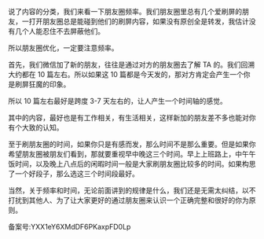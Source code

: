 说了内容的分类，我们来看一下朋友圈频率。我们朋友圈里总有几个爱刷屏的朋友，一打开朋友圈总是能碰到他们的刷屏内容，如果没有原创全是转发，我估计没有几个人能忍住不去屏蔽他们。

所以朋友圈优化，一定要注意频率。

首先，我们微信加了新的朋友，往往是通过对方的朋友圈去了解 TA 的。我们回溯大约都在 10 篇左右。所以如果这 10 篇都是今天发的，那对方肯定会产生一个你是刷屏狂魔的印象。

所以 10 篇左右最好是跨度 3-7 天左右的，让人产生一个时间轴的感觉。

其中的内容，最好也是有工作相关，有生活相关，这样新加的朋友差不多也能对你有个大致的认知。

至于刷朋友圈的时间，如果你只是有感而发，那么时间不是那么重要。但是如果你希望朋友圈被朋友们看到，那就要重视早中晚这三个时间。早上上班路上，中午午饭时间，以及晚上八点后的闲暇时间一般是大家刷朋友圈比较多的时间。如果构思了一个好段子，那么选这三个时间段最好。

当然，关于频率和时间，无论前面讲到的规律是什么，我们还是无需太纠结，以不打扰到其他人、为了让大家更好的通过朋友圈来认识一个正确完整和很好的你为原则。

备案号:YXX1eY6XMdDF6PKaxpFD0Lp
